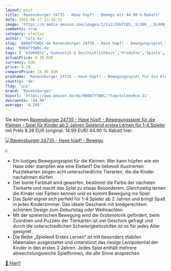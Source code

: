 ```yaml
---
layout: post
title: 'Ravensburger 24735 - Hase hüpf! - Bewegu mit 44.90 % Rabatt'
date: 2021-06-27 13:18:12
image: 'https://m.media-amazon.com/images/I/512i3UbftQS._SL500_._SL400_.jpg'
comments: true
category: ofertas
author: 'tole.es'
slug: 'B00ATY5WDC-de Ravensburger 24735 - Hase hüpf! - Bewegungsspiel für die...'
sku: 'B00ATY5WDC-de'
tags: [ '63969031','Gymnastik & Geschicklichkeit','Produkte','Spiele','Spielzeug','Sport & Outdoor','Springstöcke & Hüpfbälle','ravensburger', ]
actualPrice: 8.26 EUR
currency: EUR
price: 8.26
comparePrice: 14.99 EUR
prodname: 'Ravensburger 24735 - Hase hüpf! - Bewegungsspiel für die Kleinen - Spiel für Kinder ab 2 Jahren  Spielend erstes Lernen für 1-4 Spieler'
country: 'de'
flag: '🇩🇪'
brand: 'Ravensburger'
buyurl: 'https://www.amazon.de/dp/B00ATY5WDC/?tag=tolees0ca-21'
descuento: '44.90'
average: '8.285'
---
```


Sie können [Ravensburger 24735 - Hase hüpf! - Bewegungsspiel für die Kleinen - Spiel für Kinder ab 2 Jahren  Spielend erstes Lernen für 1-4 Spieler](https://www.amazon.de/dp/B00ATY5WDC/?tag=tolees0ca-21) mit Preis 8.26 EUR (original: 14.99 EUR) 44.90 % Rabatt hier:

[![Ravensburger 24735 - Hase hüpf! - Bewegu](https://m.media-amazon.com/images/I/512i3UbftQS._SL500_._SL400_.jpg)](https://www.amazon.de/dp/B00ATY5WDC/?tag=tolees0ca-21)

ℹ️:

- Ein lustiges Bewegungsspiel für die Kleinen: Wer kann hüpfen wie ein Hase oder stampfen wie eine Elefant? Die liebevoll illustrierten Puzzlekarten zeigen acht unterschiedliche Tierarten, die die Kinder nachahmen dürfen
- Der bunte Farbball wird geworfen, bestimmt die Farbe der nächsten Tierkarte und macht das Spiel zu etwas Besonderem. Gleichzeitig lernen die Kinder vier Farben kennen und es kommt Bewegung ins Spiel
- Das Spiel eignet sich perfekt für 1-4 Spieler ab 2 Jahren und bringt Spaß in jedes Kinderzimmer. Das ideale Geschenk mit kindgerechtem schönem Design zum Geburtstag oder Weihnachten
- Mit der spielerischen Bewegung wird die Grobmotorik gefördert, beim Zuordnen und Puzzeln der Tierkarten ist viel Geschick gefragt und durch die unterschiedlichen Schwierigkeitsstufen ist es für jedes Alter geeignet
- Die Reihe „Spielend Erstes Lernen“ ist mit besonders stabilen Materialien ausgestattet und unterstützt das riesige Lernpotential der Kinder in den ersten 3 Jahren. Jedes Spiel enthält mehrere abwechslungsreiche Spielformen, die alle Sinne ansprechen

[🛒 Hier!!](https://www.amazon.de/dp/B00ATY5WDC/?tag=tolees0ca-21)
